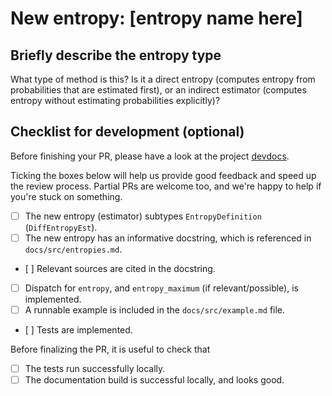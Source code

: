 # New entropy: [entropy name here]

## Briefly describe the entropy type

What type of method is this? Is it a direct entropy (computes entropy from probabilities
that are estimated first), or an indirect estimator (computes entropy without estimating probabilities explicitly)?

## Checklist for development (optional)

Before finishing your PR, please have a look at the
project [devdocs](https://juliadynamics.github.io/Entropies.jl/dev/devdocs/).

Ticking the boxes below will help us provide good feedback and speed up the review process.
Partial PRs are welcome too, and we're happy to help if you're stuck on something.

- [ ] The new entropy (estimator) subtypes `EntropyDefinition` (`DiffEntropyEst`).
- [ ] The new entropy has an informative docstring, which is referenced in
    `docs/src/entropies.md`.
- [ ] Relevant sources are cited in the docstring.
- [ ] Dispatch for `entropy`, and `entropy_maximum` (if relevant/possible), is implemented.
- [ ] A runnable example is included in the `docs/src/example.md` file.
- [ ] Tests are implemented.

Before finalizing the PR, it is useful to check that

- [ ] The tests run successfully locally.
- [ ] The documentation build is successful locally, and looks good.

